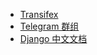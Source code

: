 * [Transifex](https://www.transifex.com/django/django-docs/)
* [Telegram 群组](https://t.me/djangodocs)
* [Django 中文文档](https://docs.djangoproject.com/zh-hans/2.0/)
